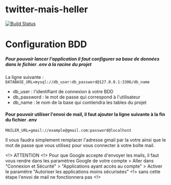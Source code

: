 # twitter-mais-heller
[![Build Status](https://travis-ci.org/tentacode-classroom/twitter-mais-heller.svg?branch=master)](https://travis-ci.org/tentacode-classroom/twitter-mais-heller)

# Configuration BDD

##### Pour pouvoir lancer l'application il faut configurer sa base de données dans le fichier **.env** à la racine du projet 

La ligne suivante : 
`DATABASE_URL=mysql://db_user:db_password@127.0.0.1:3306/db_name`
* db_user : l'identifiant de connexion à votre BDD
* db_password : le mot de passe qui correspond à l'utilisateur
* db_name : le nom de la base qui contiendra les tables du projet

#### Pour pouvoir utiliser l'envoi de mail, il faut ajouter la ligne suivante à la fin du fichier **.env**

`MAILER_URL=gmail://example@gmail.com:password@localhost`

Il vous faudra simplement remplacer l'adresse gmail par la votre ainsi que le mot de passe que vous utilisez pour vous connecter à votre boîte mail.

<!> ATTENTION <!> 
Pour que Google accepte d'envoyer les mails, il faut vous rendre dans les paramètres Google de votre compte > Aller dans "Connexion et Sécurité" > "Applications ayant accès au compte" > Activer le paramètre "Autoriser les applications moins sécurisées"
<!> sans cette étape l'envoi de mail ne fonctionnera pas <!>